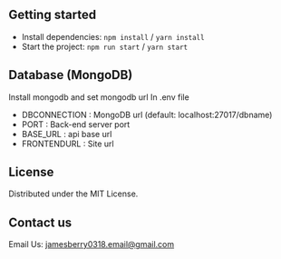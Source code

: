 ## Getting started

- Install dependencies: `npm install` / `yarn install`
- Start the project: `npm run start` / `yarn start`

## Database (MongoDB)
Install mongodb and set mongodb url
In .env file

- DBCONNECTION : MongoDB url (default: localhost:27017/dbname)
- PORT : Back-end server port
- BASE_URL : api base url
- FRONTENDURL : Site url

## License

Distributed under the MIT License.

## Contact us

Email Us: jamesberry0318.email@gmail.com
